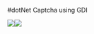 #dotNet Captcha using GDI


![](https://i.gyazo.com/4301d41a8cb1cd1058d140d6b12a0900.png)![](https://i.gyazo.com/190df2e6116e743bf0c699dbff564eef.png)
